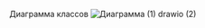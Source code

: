 Диаграмма классов
![Диаграмма (1) drawio (2)](https://github.com/user-attachments/assets/3a7ccf9e-4ed8-4658-8b7f-5ebf461786a1)
